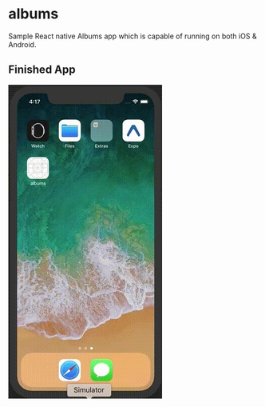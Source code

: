 # albums
Sample React native Albums app which is capable of running on both iOS &amp; Android.

## Finished App
![Finished App](https://github.com/utkarshdbodake/albums/blob/master/Albums_Working.gif)
